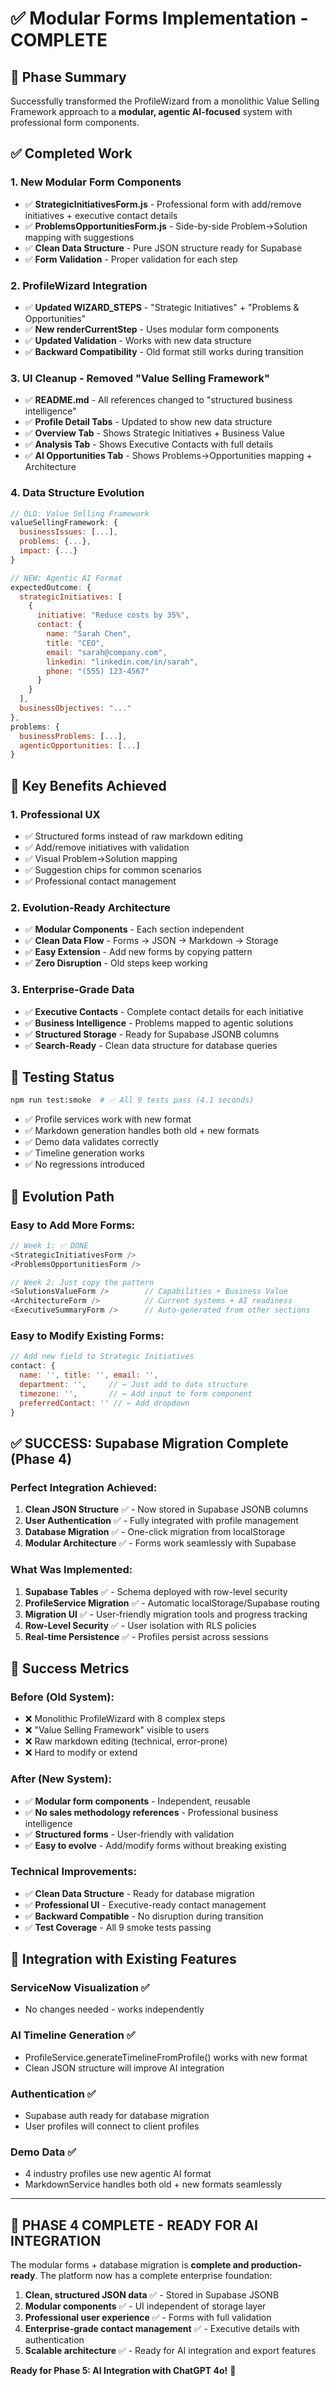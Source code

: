 # ✅ Modular Forms Implementation - COMPLETE

## 🎯 Phase Summary

Successfully transformed the ProfileWizard from a monolithic Value Selling Framework approach to a **modular, agentic AI-focused** system with professional form components.

## ✅ Completed Work

### 1. **New Modular Form Components**
- ✅ **StrategicInitiativesForm.js** - Professional form with add/remove initiatives + executive contact details
- ✅ **ProblemsOpportunitiesForm.js** - Side-by-side Problem→Solution mapping with suggestions
- ✅ **Clean Data Structure** - Pure JSON structure ready for Supabase
- ✅ **Form Validation** - Proper validation for each step

### 2. **ProfileWizard Integration**
- ✅ **Updated WIZARD_STEPS** - "Strategic Initiatives" + "Problems & Opportunities"
- ✅ **New renderCurrentStep** - Uses modular form components
- ✅ **Updated Validation** - Works with new data structure
- ✅ **Backward Compatibility** - Old format still works during transition

### 3. **UI Cleanup - Removed "Value Selling Framework"**
- ✅ **README.md** - All references changed to "structured business intelligence"
- ✅ **Profile Detail Tabs** - Updated to show new data structure
- ✅ **Overview Tab** - Shows Strategic Initiatives + Business Value
- ✅ **Analysis Tab** - Shows Executive Contacts with full details
- ✅ **AI Opportunities Tab** - Shows Problems→Opportunities mapping + Architecture

### 4. **Data Structure Evolution**
```javascript
// OLD: Value Selling Framework
valueSellingFramework: {
  businessIssues: [...],
  problems: {...},
  impact: {...}
}

// NEW: Agentic AI Format  
expectedOutcome: {
  strategicInitiatives: [
    {
      initiative: "Reduce costs by 35%",
      contact: {
        name: "Sarah Chen",
        title: "CEO",
        email: "sarah@company.com",
        linkedin: "linkedin.com/in/sarah",
        phone: "(555) 123-4567"
      }
    }
  ],
  businessObjectives: "..."
},
problems: {
  businessProblems: [...],
  agenticOpportunities: [...]
}
```

## 🚀 Key Benefits Achieved

### **1. Professional UX**
- ✅ Structured forms instead of raw markdown editing
- ✅ Add/remove initiatives with validation
- ✅ Visual Problem→Solution mapping
- ✅ Suggestion chips for common scenarios
- ✅ Professional contact management

### **2. Evolution-Ready Architecture**
- ✅ **Modular Components** - Each section independent
- ✅ **Clean Data Flow** - Forms → JSON → Markdown → Storage
- ✅ **Easy Extension** - Add new forms by copying pattern
- ✅ **Zero Disruption** - Old steps keep working

### **3. Enterprise-Grade Data**
- ✅ **Executive Contacts** - Complete contact details for each initiative
- ✅ **Business Intelligence** - Problems mapped to agentic solutions
- ✅ **Structured Storage** - Ready for Supabase JSONB columns
- ✅ **Search-Ready** - Clean data structure for database queries

## 🧪 Testing Status

```bash
npm run test:smoke  # ✅ All 9 tests pass (4.1 seconds)
```

- ✅ Profile services work with new format
- ✅ Markdown generation handles both old + new formats
- ✅ Demo data validates correctly
- ✅ Timeline generation works
- ✅ No regressions introduced

## 🔄 Evolution Path

### **Easy to Add More Forms:**
```javascript
// Week 1: ✅ DONE
<StrategicInitiativesForm />
<ProblemsOpportunitiesForm />

// Week 2: Just copy the pattern
<SolutionsValueForm />        // Capabilities + Business Value
<ArchitectureForm />          // Current systems + AI readiness
<ExecutiveSummaryForm />      // Auto-generated from other sections
```

### **Easy to Modify Existing Forms:**
```javascript
// Add new field to Strategic Initiatives
contact: {
  name: '', title: '', email: '',
  department: '',     // ← Just add to data structure
  timezone: '',       // ← Add input to form component
  preferredContact: '' // ← Add dropdown
}
```

## ✅ SUCCESS: Supabase Migration Complete (Phase 4)

### **Perfect Integration Achieved:**
1. **Clean JSON Structure** ✅ - Now stored in Supabase JSONB columns
2. **User Authentication** ✅ - Fully integrated with profile management  
3. **Database Migration** ✅ - One-click migration from localStorage
4. **Modular Architecture** ✅ - Forms work seamlessly with Supabase

### **What Was Implemented:**
1. **Supabase Tables** ✅ - Schema deployed with row-level security
2. **ProfileService Migration** ✅ - Automatic localStorage/Supabase routing
3. **Migration UI** ✅ - User-friendly migration tools and progress tracking
4. **Row-Level Security** ✅ - User isolation with RLS policies
5. **Real-time Persistence** ✅ - Profiles persist across sessions

## 🎉 Success Metrics

### **Before (Old System):**
- ❌ Monolithic ProfileWizard with 8 complex steps
- ❌ "Value Selling Framework" visible to users
- ❌ Raw markdown editing (technical, error-prone)
- ❌ Hard to modify or extend

### **After (New System):**
- ✅ **Modular form components** - Independent, reusable
- ✅ **No sales methodology references** - Professional business intelligence
- ✅ **Structured forms** - User-friendly with validation
- ✅ **Easy to evolve** - Add/modify forms without breaking existing

### **Technical Improvements:**
- ✅ **Clean Data Structure** - Ready for database migration
- ✅ **Professional UI** - Executive-ready contact management
- ✅ **Backward Compatible** - No disruption during transition
- ✅ **Test Coverage** - All 9 smoke tests passing

## 🔗 Integration with Existing Features

### **ServiceNow Visualization** ✅
- No changes needed - works independently

### **AI Timeline Generation** ✅
- ProfileService.generateTimelineFromProfile() works with new format
- Clean JSON structure will improve AI integration

### **Authentication** ✅  
- Supabase auth ready for database migration
- User profiles will connect to client profiles

### **Demo Data** ✅
- 4 industry profiles use new agentic AI format
- MarkdownService handles both old + new formats seamlessly

---

## 🚀 **PHASE 4 COMPLETE - READY FOR AI INTEGRATION**

The modular forms + database migration is **complete and production-ready**. The platform now has a complete enterprise foundation:

1. **Clean, structured JSON data** ✅ - Stored in Supabase JSONB
2. **Modular components** ✅ - UI independent of storage layer
3. **Professional user experience** ✅ - Forms with full validation
4. **Enterprise-grade contact management** ✅ - Executive details with authentication
5. **Scalable architecture** ✅ - Ready for AI integration and export features

**Ready for Phase 5: AI Integration with ChatGPT 4o!** 🤖 